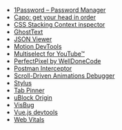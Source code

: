 <ul>
<li>
    <a href="https://chrome.google.com/webstore/detail/1password-%E2%80%93-password-mana/aeblfdkhhhdcdjpifhhbdiojplfjncoa">
      1Password – Password Manager
    </a>
  </li>
  <li>
    <a href="https://chrome.google.com/webstore/detail/capo-get-your-%EF%B9%A4%F0%9D%9A%91%F0%9D%9A%8E%F0%9D%9A%8A%F0%9D%9A%8D%EF%B9%A5/ohabpnaccigjhkkebjofhpmebofgpbeb">
      Capo: get your head in order
    </a>
  </li>
  <li>
    <a href="https://chrome.google.com/webstore/detail/css-stacking-context-insp/apjeljpachdcjkgnamgppgfkmddadcki">
      CSS Stacking Context inspector
    </a>
    </li>
  <li>
    <a href="https://chrome.google.com/webstore/detail/ghosttext/godiecgffnchndlihlpaajjcplehddca">
      GhostText
    </a>
    </li>
  <li>
    <a href="https://chrome.google.com/webstore/detail/json-viewer/gbmdgpbipfallnflgajpaliibnhdgobh">
      JSON Viewer
    </a>
  </li>
  <li>
    <a href="https://chrome.google.com/webstore/detail/motion-devtools/mnbliiaiiflhmnndmoidhddombbmgcdk">
      Motion DevTools
    </a>
  </li>
  <li>
    <a href="https://chrome.google.com/webstore/detail/multiselect-for-youtube/gpgbiinpmelaihndlegbgfkmnpofgfei">
      Multiselect for YouTube™
    </a>
  </li>
  <li>
    <a href="https://chrome.google.com/webstore/detail/perfectpixel-by-welldonec/dkaagdgjmgdmbnecmcefdhjekcoceebi">
      PerfectPixel by WellDoneCode
    </a>
  </li>
  <li>
    <a href="https://chrome.google.com/webstore/detail/postman-interceptor/aicmkgpgakddgnaphhhpliifpcfhicfo">
      Postman Interceptor
    </a>
  </li>
  <li>
    <a href="https://chrome.google.com/webstore/detail/scroll-driven-animations/ojihehfngalmpghicjgbfdmloiifhoce">
      Scroll-Driven Animations Debugger
    </a>
  </li>
  <li>
    <a href="https://chrome.google.com/webstore/detail/stylus/clngdbkpkpeebahjckkjfobafhncgmne">
      Stylus
    </a>
  </li>
  <li>
    <a href="https://chromewebstore.google.com/detail/tab-pinner-keyboard-short/mbcjcnomlakhkechnbhmfjhnnllpbmlh">
      Tab Pinner
    </a>
  </li>
  <li>
    <a href="https://chrome.google.com/webstore/detail/ublock-origin/cjpalhdlnbpafiamejdnhcphjbkeiagm">
      uBlock Origin
    </a>
  </li>
  <li>
    <a href="https://chrome.google.com/webstore/detail/visbug/cdockenadnadldjbbgcallicgledbeoc">
      VisBug
    </a>
  </li>
  <li>
    <a href="https://chrome.google.com/webstore/detail/vuejs-devtools/nhdogjmejiglipccpnnnanhbledajbpd">
      Vue.js devtools
    </a>
  </li>
  <li>
    <a href="https://chrome.google.com/webstore/detail/web-vitals/ahfhijdlegdabablpippeagghigmibma">
      Web Vitals
    </a>
  </li>
</ul>
